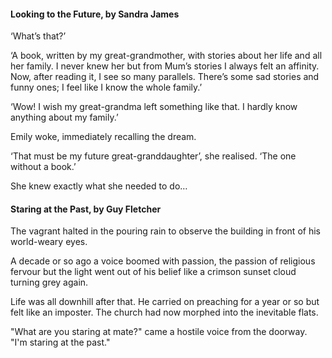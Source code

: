 #### Looking to the Future, by Sandra James

‘What’s that?’

‘A book, written by my great-grandmother, with stories about her life and all her family. I never knew her but from Mum’s stories I always felt an affinity. Now, after reading it, I see so many parallels. There’s some sad stories and funny ones; I feel like I know the whole family.’

‘Wow! I wish my great-grandma left something like that. I hardly know anything about my family.’

Emily woke, immediately recalling the dream.

‘That must be my future great-granddaughter’, she realised. ‘The one without a book.’

She knew exactly what she needed to do…



#### Staring at the Past, by Guy Fletcher

The vagrant halted in the pouring rain to observe the building in front of his world-weary eyes.

A decade or so ago a voice boomed with passion, the passion of religious fervour but the light went out of his belief like a crimson sunset cloud turning grey again.

Life was all downhill after that. He carried on preaching for a year or so but felt like an imposter. The church had now morphed into the inevitable flats.

"What are you staring at mate?" came a hostile voice from the doorway.
"I'm staring at the past."